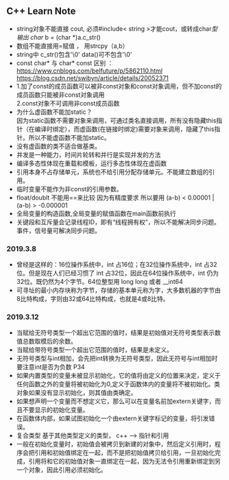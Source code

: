 
## C++ Learn Note

- string对象不能直接 cout, 必须#include< string >才能cout，或转成char*型输出  char* b = (char *)a.c_str()
- 数组不能直接用=赋值 ， 用strcpy（a,b）
- string中 c_str()包含'\0' data()可不包含'\0'
- const char* 与 char* const 区别 ：https://www.cnblogs.com/belfuture/p/5862110.html  
                                    https://blog.csdn.net/swibyn/article/details/20052371
- 1.加了const的成员函数可以被非const对象和const对象调用，但不加const的成员函数只能被非const对象调用<br>
  2.const对象不可调用非const成员函数
- 为什么虚函数不能加static？<br>
   因为static函数不需要对象来调用，可通过类名直接调用，所有没有隐藏this指针（在编译时绑定），而虚函数(在链接时绑定)需要对象来调用，隐藏了this指针。所以不能虚函数不能加static。
- 没有虚函数的类不适合做基类。
- 并发是一种能力，时间片轮转和并行是实现并发的方法
- 编译多态性体现在重载和模板，运行多态性体现在虚函数
- 引用本身不占存储单元，系统也不给引用分配存储单元。不能建立数组的引用。
- 临时变量不能作为非const的引用参数。
- float/doublt 不能用==来比较 因为有精度要求 所以要用 (a-b) < 0.00001 | (a-b) > -0.000001 
- 全局变量的构造函数,全局变量的赋值函数在main函数前执行
- 关键段和互斥量会记录线程ID，即有“线程拥有权”，所以不能解决同步问题。事件，信号量可解决同步问题。

### 2019.3.8
- 曾经是这样的：16位操作系统中，int 占16位；在32位操作系统中，int 占32位。但是现在人们已经习惯了 int 占32位，因此在64位操作系统中，int 仍为32位。既仍然为4个字节。64位整型用 long long 或者 __int64
- 可寻址的最小内存块称为字节，存储的基本单元称为字，大多数机器的字节由8比特构成，字则由32或64比特构成，也就是4或8比特。

### 2019.3.12
- 当赋给无符号类型一个超出它范围的值时，结果是初始值对无符号类型表示数值总数取模后的余数。
- 当赋给带符号类型一个超出它范围的值时，结果是未定义。
- 无符号类型与int相加，会先把int转换为无符号类型，因此无符号与int相加时要注意int是否为负数 P34
- 如果内置类型的变量未被显示初始化，它的值将由定义的位置来决定，定义于任何函数之外的变量将被初始化为0,定义于函数体内的变量将不被初始化。类对象如果没有显示初始化，则其值由类确定。
- 如果想声明一个变量而不想定义它，那么可以在变量名前加extern关键字，而且不要显示的初始化变量。
- 在函数体内部，如果试图初始化一个由extern关键字标记的变量，将引发错误。
- 复合类型 基于其他类型定义的类型， c++ --> 指针和引用
- 一般在初始化变量时，初始值会被拷贝到新建的对象中，然后定义引用时，程序会把引用和初始值绑定在一起，而不是把初始值拷贝给引用，一旦初始化完成，引用将和它的初始值对象一直绑定在一起，因为无法令引用重新绑定到另一个对象，因此引用必须初始化。


